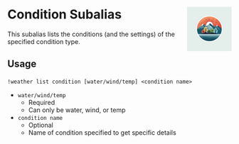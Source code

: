 <h1>Condition Subalias<img align="right" src="../../../Data/images/main.png" width="100px"></h1>

This subalias lists the conditions (and the settings) of the specified condition type.

## Usage
`!weather list condition [water/wind/temp] <condition name>`

- `water/wind/temp`
    - Required
    - Can only be water, wind, or temp
- `condition name`
    - Optional
    - Name of condition specified to get specific details